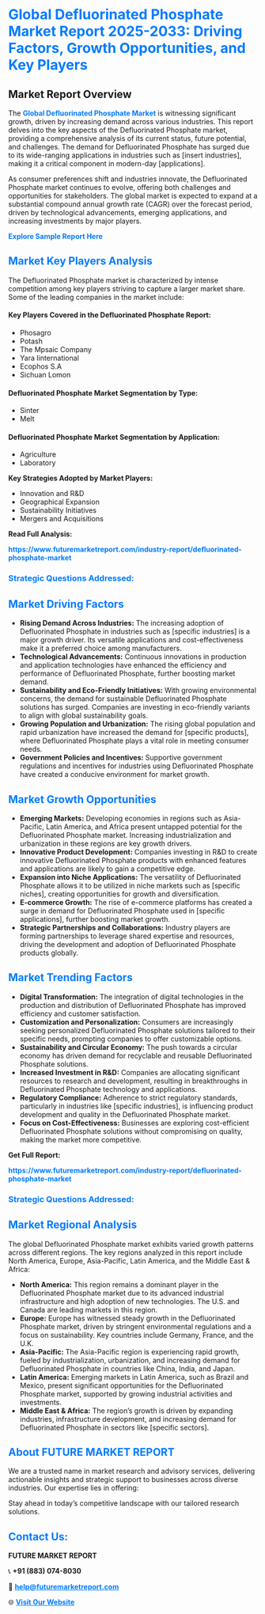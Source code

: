 <h1 style="color: #007BFF;">Global Defluorinated Phosphate Market Report 2025-2033: Driving Factors, Growth Opportunities, and Key Players</h1>

<section id="overview">
<h2>Market Report Overview</h2>
<p>The <a href="https://www.futuremarketreport.com/industry-report/defluorinated-phosphate-market" style="color: #007BFF; text-decoration: none;"><strong>Global Defluorinated Phosphate Market</strong></a> is witnessing significant growth, driven by increasing demand across various industries. This report delves into the key aspects of the Defluorinated Phosphate market, providing a comprehensive analysis of its current status, future potential, and challenges. The demand for Defluorinated Phosphate has surged due to its wide-ranging applications in industries such as [insert industries], making it a critical component in modern-day [applications].</p>
<p>As consumer preferences shift and industries innovate, the Defluorinated Phosphate market continues to evolve, offering both challenges and opportunities for stakeholders. The global market is expected to expand at a substantial compound annual growth rate (CAGR) over the forecast period, driven by technological advancements, emerging applications, and increasing investments by major players.</p>
</section>

<section id="overview">
<p><a href="https://www.futuremarketreport.com/request-sample/reportId=82903" style="color: #007BFF; text-decoration: none;"><strong>Explore Sample Report Here</strong></a></p>
</section>

<section id="key-players">
<h2 style="color: #007BFF;">Market Key Players Analysis</h2>
<p>The Defluorinated Phosphate market is characterized by intense competition among key players striving to capture a larger market share. Some of the leading companies in the market include:</p>
<h4>Key Players Covered in the Defluorinated Phosphate Report:</h4>
<ul><li>Phosagro</li><li>Potash</li><li>The Mpsaic Company</li><li>Yara Iinternational</li><li>Ecophos S.A</li><li>Sichuan Lomon</li></ul>
<h4>Defluorinated Phosphate Market Segmentation by Type:</h4>
<ul><li>Sinter</li><li>Melt</li></ul>

<h4>Defluorinated Phosphate Market Segmentation by Application:</h4>
<ul><li>Agriculture</li><li>Laboratory</li></ul>
<p><strong>Key Strategies Adopted by Market Players:</strong></p>
<ul>
<li>Innovation and R&D</li>
<li>Geographical Expansion</li>
<li>Sustainability Initiatives</li>
<li>Mergers and Acquisitions</li>
</ul>
</section>

<section>
<p><strong>Read Full Analysis: </strong></p><a href="https://www.futuremarketreport.com/industry-report/defluorinated-phosphate-market" style="color: #007BFF; text-decoration: none;"><strong>https://www.futuremarketreport.com/industry-report/defluorinated-phosphate-market</strong></a>
<h3 style="color: #007BFF;">Strategic Questions Addressed:</h3>
</section>

<section id="driving-factors">
<h2 style="color: #007BFF;">Market Driving Factors</h2>
<ul>
<li><strong>Rising Demand Across Industries:</strong> The increasing adoption of Defluorinated Phosphate in industries such as [specific industries] is a major growth driver. Its versatile applications and cost-effectiveness make it a preferred choice among manufacturers.</li>
<li><strong>Technological Advancements:</strong> Continuous innovations in production and application technologies have enhanced the efficiency and performance of Defluorinated Phosphate, further boosting market demand.</li>
<li><strong>Sustainability and Eco-Friendly Initiatives:</strong> With growing environmental concerns, the demand for sustainable Defluorinated Phosphate solutions has surged. Companies are investing in eco-friendly variants to align with global sustainability goals.</li>
<li><strong>Growing Population and Urbanization:</strong> The rising global population and rapid urbanization have increased the demand for [specific products], where Defluorinated Phosphate plays a vital role in meeting consumer needs.</li>
<li><strong>Government Policies and Incentives:</strong> Supportive government regulations and incentives for industries using Defluorinated Phosphate have created a conducive environment for market growth.</li>
</ul>
</section>

<section id="growth-opportunities">
<h2 style="color: #007BFF;">Market Growth Opportunities</h2>
<ul>
<li><strong>Emerging Markets:</strong> Developing economies in regions such as Asia-Pacific, Latin America, and Africa present untapped potential for the Defluorinated Phosphate market. Increasing industrialization and urbanization in these regions are key growth drivers.</li>
<li><strong>Innovative Product Development:</strong> Companies investing in R&D to create innovative Defluorinated Phosphate products with enhanced features and applications are likely to gain a competitive edge.</li>
<li><strong>Expansion into Niche Applications:</strong> The versatility of Defluorinated Phosphate allows it to be utilized in niche markets such as [specific niches], creating opportunities for growth and diversification.</li>
<li><strong>E-commerce Growth:</strong> The rise of e-commerce platforms has created a surge in demand for Defluorinated Phosphate used in [specific applications], further boosting market growth.</li>
<li><strong>Strategic Partnerships and Collaborations:</strong> Industry players are forming partnerships to leverage shared expertise and resources, driving the development and adoption of Defluorinated Phosphate products globally.</li>
</ul>
</section>

<section id="trending-factors">
<h2 style="color: #007BFF;">Market Trending Factors</h2>
<ul>
<li><strong>Digital Transformation:</strong> The integration of digital technologies in the production and distribution of Defluorinated Phosphate has improved efficiency and customer satisfaction.</li>
<li><strong>Customization and Personalization:</strong> Consumers are increasingly seeking personalized Defluorinated Phosphate solutions tailored to their specific needs, prompting companies to offer customizable options.</li>
<li><strong>Sustainability and Circular Economy:</strong> The push towards a circular economy has driven demand for recyclable and reusable Defluorinated Phosphate solutions.</li>
<li><strong>Increased Investment in R&D:</strong> Companies are allocating significant resources to research and development, resulting in breakthroughs in Defluorinated Phosphate technology and applications.</li>
<li><strong>Regulatory Compliance:</strong> Adherence to strict regulatory standards, particularly in industries like [specific industries], is influencing product development and quality in the Defluorinated Phosphate market.</li>
<li><strong>Focus on Cost-Effectiveness:</strong> Businesses are exploring cost-efficient Defluorinated Phosphate solutions without compromising on quality, making the market more competitive.</li>
</ul>
</section>

<section>
<p><strong>Get Full Report: </strong></p><a href="https://www.futuremarketreport.com/industry-report/defluorinated-phosphate-market" style="color: #007BFF; text-decoration: none;"><strong>https://www.futuremarketreport.com/industry-report/defluorinated-phosphate-market</strong></a>
<h3 style="color: #007BFF;">Strategic Questions Addressed:</h3>
</section>


<section id="regional-analysis">
<h2 style="color: #007BFF;">Market Regional Analysis</h2>
<p>The global Defluorinated Phosphate market exhibits varied growth patterns across different regions. The key regions analyzed in this report include North America, Europe, Asia-Pacific, Latin America, and the Middle East & Africa:</p>
<ul>
<li><strong>North America:</strong> This region remains a dominant player in the Defluorinated Phosphate market due to its advanced industrial infrastructure and high adoption of new technologies. The U.S. and Canada are leading markets in this region.</li>
<li><strong>Europe:</strong> Europe has witnessed steady growth in the Defluorinated Phosphate market, driven by stringent environmental regulations and a focus on sustainability. Key countries include Germany, France, and the U.K.</li>
<li><strong>Asia-Pacific:</strong> The Asia-Pacific region is experiencing rapid growth, fueled by industrialization, urbanization, and increasing demand for Defluorinated Phosphate in countries like China, India, and Japan.</li>
<li><strong>Latin America:</strong> Emerging markets in Latin America, such as Brazil and Mexico, present significant opportunities for the Defluorinated Phosphate market, supported by growing industrial activities and investments.</li>
<li><strong>Middle East & Africa:</strong> The region’s growth is driven by expanding industries, infrastructure development, and increasing demand for Defluorinated Phosphate in sectors like [specific sectors].</li>
</ul>
</section>

<footer>
<h2 style="color: #007BFF;">About FUTURE MARKET REPORT</h2>
<p>We are a trusted name in market research and advisory services, delivering actionable insights and strategic support to businesses across diverse industries. Our expertise lies in offering:</p>

<p>Stay ahead in today’s competitive landscape with our tailored research solutions.</p>

<h2 style="color: #007BFF;">Contact Us:</h2>
<p><strong>FUTURE MARKET REPORT</strong></p>
<p>📞 <strong>+91 (883) 074-8030</strong></p>
<p>📧 <strong><a href="mailto:help@futuremarketreport.com" style="color: #007BFF;">help@futuremarketreport.com</a></strong></p>
<p>🌐 <strong><a href="https://www.futuremarketreport.com/" style="color: #007BFF;">Visit Our Website</a></strong></p>
</footer>